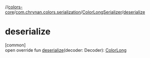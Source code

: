 //[colors-core](../../../index.md)/[com.chrynan.colors.serialization](../index.md)/[ColorLongSerializer](index.md)/[deserialize](deserialize.md)

# deserialize

[common]\
open override fun [deserialize](deserialize.md)(decoder: Decoder): [ColorLong](../../com.chrynan.colors/-color-long/index.md)

